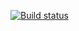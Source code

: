 [![Build status](https://ci.appveyor.com/api/projects/status/q45q83u2e3npscvg/branch/main?svg=true)](https://ci.appveyor.com/project/KovalevskayaX5/orderdebetcard/branch/main)